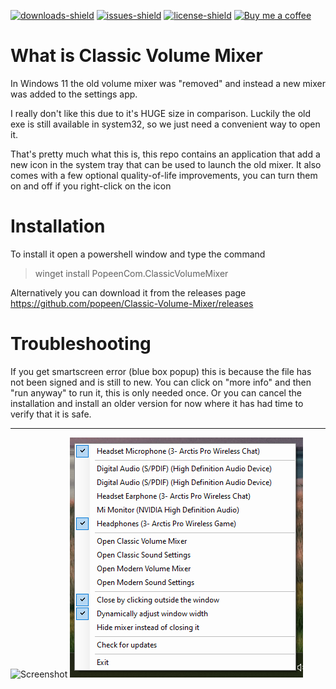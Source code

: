 [![downloads-shield]][cvm-link]
[![issues-shield]](issues)
[![license-shield]](LICENSE.md)
[![Buy me a coffee][buymeacoffee-shield]][buymeacoffee-link]

# What is Classic Volume Mixer
In Windows 11 the old volume mixer was "removed" and instead a new mixer was added to the settings app.

I really don't like this due to it's HUGE size in comparison. Luckily the old exe is still available in system32, so we just need a convenient way to open it. 

That's pretty much what this is, this repo contains an application that add a new icon in the system tray that can be used to launch the old mixer.
It also comes with a few optional quality-of-life improvements, you can turn them on and off if you right-click on the icon

# Installation
To install it open a powershell window and type the command

> winget install PopeenCom.ClassicVolumeMixer

Alternatively you can download it from the releases page  
https://github.com/popeen/Classic-Volume-Mixer/releases

# Troubleshooting
If you get smartscreen error (blue box popup) this is because the file has not been signed and is still to new. You can click on "more info" and then "run anyway" to run it, this is only needed once. Or you can cancel the installation and install an older version for now where it has had time to verify that it is safe.

-----

![Screenshot](size.png)
![Menu](menu.png)

[downloads-shield]: https://img.shields.io/github/downloads/popeen/classic-volume-mixer/total
[cvm-link]: https://github.com/popeen/classic-volume-mixer/releases

[issues-shield]: https://img.shields.io/github/issues-raw/popeen/classic-volume-mixer.svg

[license-shield]: https://img.shields.io/github/license/popeen/classic-volume-mixer.svg

[buymeacoffee-shield]: https://img.shields.io/badge/donation-Buy%20me%20a%20coffee-orange
[buymeacoffee-link]: https://www.buymeacoffee.com/popeen
